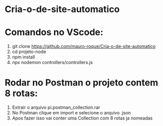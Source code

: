 # Cria-o-de-site-automatico
# Comandos no VScode:
1. git clone https://github.com/mauro-roque/Cria-o-de-site-automatico
2. cd projeto-node
3. npm install
4. npx nodemon controllers/controllers.js

# Rodar no Postman o projeto contem 8 rotas:
1. Extrair o arquivo pi.postman_collection.rar
2. No Postman clique em import e selecione o arquivo .json
3. Apos fazer isso vai conter uma Collection com 8 rotas ja nomeadas

   
